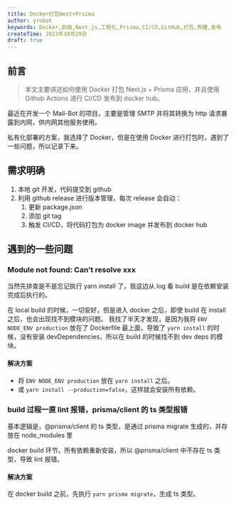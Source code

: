 ```yaml
---
title: Docker打包Next+Prsima
author: yrobot
keywords: Docker,前端,Next.js,工程化,Prisma,CI/CD,GitHub,打包,构建,发布
createTime: 2023年10月29日
draft: true
---
```


## 前言

> 本文主要讲述如何使用 Docker 打包 Next.js + Prisma 应用，并且使用 Github Actions 进行 CI/CD 发布到 docker hub。

最近在开发一个 Mail-Bot 的项目，主要是管理 SMTP 并将其转换为 http 请求暴露到内网，供内网其他服务使用。

私有化部署的方案，我选择了 Docker，但是在使用 Docker 进行打包时，遇到了一些问题，所以记录下来。

## 需求明确

1. 本地 git 开发，代码提交到 github
2. 利用 github release 进行版本管理，每次 release 会自动：
   1. 更新 package.json
   2. 添加 git tag
   3. 触发 CI/CD，将代码打包为 docker image 并发布到 docker hub

## 遇到的一些问题

### Module not found: Can't resolve xxx

当然先排查是不是忘记执行 yarn install 了，我这边从 log 看 build 是在依赖安装完成后执行的。

在 local build 的时候，一切安好，但是进入 docker 之后，即使 build 在 install 之后，也会出现找不到模块的问题。
我找了半天才发现，是因为我将 `ENV NODE_ENV production` 放在了 Dockerfile 最上面，导致了 `yarn install` 的时候，没有安装 devDependencies，所以在 build 的时候找不到 dev deps 的模块。

#### 解决方案

- 将 `ENV NODE_ENV production` 放在 `yarn install` 之后。
- 或 `yarn install --production=false`，这样就会安装所有依赖。

### build 过程一直 lint 报错，prisma/client 的 ts 类型报错

基本逻辑是，@prisma/client 的 ts 类型，是通过 prisma migrate 生成的，并存放在 node_modules 里

docker build 环节，所有依赖重新安装，所以 @prisma/client 中不存在 ts 类型，导致 lint 报错。

#### 解决方案

在 docker build 之前，先执行 `yarn prisma migrate`，生成 ts 类型。